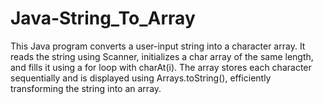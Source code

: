 # Java-String_To_Array
This Java program converts a user-input string into a character array. It reads the string using Scanner, initializes a char array of the same length, and fills it using a for loop with charAt(i). The array stores each character sequentially and is displayed using Arrays.toString(), efficiently transforming the string into an array.
